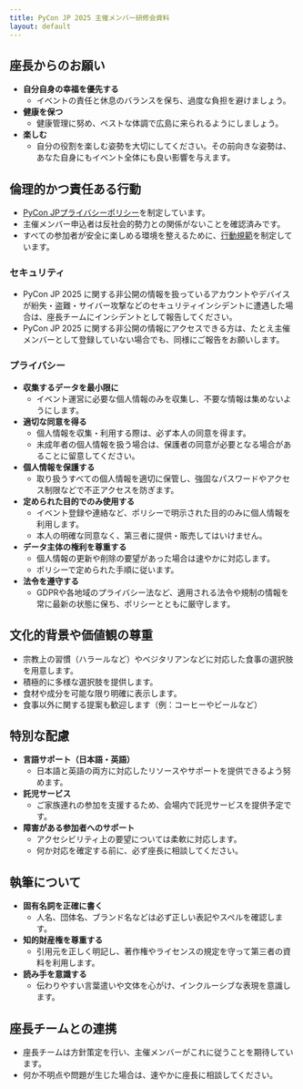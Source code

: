 ```yaml
---
title: PyCon JP 2025 主催メンバー研修会資料
layout: default
---
```


## 座長からのお願い

- **自分自身の幸福を優先する**  
  - イベントの責任と休息のバランスを保ち、過度な負担を避けましょう。  
- **健康を保つ**
  - 健康管理に努め、ベストな体調で広島に来られるようにしましょう。  
- **楽しむ**
  - 自分の役割を楽しむ姿勢を大切にしてください。その前向きな姿勢は、あなた自身にもイベント全体にも良い影響を与えます。

## 倫理的かつ責任ある行動

- [PyCon JPプライバシーポリシー](https://www.pycon.jp/policies/privacy-policy.html)を制定しています。
- 主催メンバー申込者は反社会的勢力との関係がないことを確認済みです。  
- すべての参加者が安全に楽しめる環境を整えるために、[行動規範](https://www.pycon.jp/policies/code-of-conduct.html)を制定しています。

### セキュリティ

- PyCon JP 2025 に関する非公開の情報を扱っているアカウントやデバイスが紛失・盗難・サイバー攻撃などのセキュリティインシデントに遭遇した場合は、座長チームにインシデントとして報告してください。
- PyCon JP 2025 に関する非公開の情報にアクセスできる方は、たとえ主催メンバーとして登録していない場合でも、同様にご報告をお願いします。

### プライバシー

- **収集するデータを最小限に**  
  - イベント運営に必要な個人情報のみを収集し、不要な情報は集めないようにします。  
- **適切な同意を得る**  
  - 個人情報を収集・利用する際は、必ず本人の同意を得ます。
  - 未成年者の個人情報を扱う場合は、保護者の同意が必要となる場合があることに留意してください。
- **個人情報を保護する**  
  - 取り扱うすべての個人情報を適切に保管し、強固なパスワードやアクセス制限などで不正アクセスを防ぎます。  
- **定められた目的でのみ使用する**  
  - イベント登録や連絡など、ポリシーで明示された目的のみに個人情報を利用します。  
  - 本人の明確な同意なく、第三者に提供・販売してはいけません。  
- **データ主体の権利を尊重する**  
  - 個人情報の更新や削除の要望があった場合は速やかに対応します。
  - ポリシーで定められた手順に従います。  
- **法令を遵守する**  
  - GDPRや各地域のプライバシー法など、適用される法令や規制の情報を常に最新の状態に保ち、ポリシーとともに厳守します。

## 文化的背景や価値観の尊重

- 宗教上の習慣（ハラールなど）やベジタリアンなどに対応した食事の選択肢を用意します。
- 積極的に多様な選択肢を提供します。
- 食材や成分を可能な限り明確に表示します。
- 食事以外に関する提案も歓迎します（例：コーヒーやビールなど）

## 特別な配慮

- **言語サポート（日本語・英語）**
  - 日本語と英語の両方に対応したリソースやサポートを提供できるよう努めます。
- **託児サービス**  
  - ご家族連れの参加を支援するため、会場内で託児サービスを提供予定です。  
- **障害がある参加者へのサポート**  
  - アクセシビリティ上の要望については柔軟に対応します。  
  - 何か対応を確定する前に、必ず座長に相談してください。

## 執筆について

- **固有名詞を正確に書く**  
  - 人名、団体名、ブランド名などは必ず正しい表記やスペルを確認します。
- **知的財産権を尊重する**  
  - 引用元を正しく明記し、著作権やライセンスの規定を守って第三者の資料を利用します。
- **読み手を意識する**  
  - 伝わりやすい言葉遣いや文体を心がけ、インクルーシブな表現を意識します。

## 座長チームとの連携

- 座長チームは方針策定を行い、主催メンバーがこれに従うことを期待しています。  
- 何か不明点や問題が生じた場合は、速やかに座長に相談してください。
